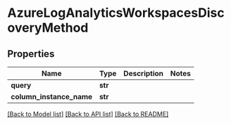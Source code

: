 # AzureLogAnalyticsWorkspacesDiscoveryMethod

## Properties
Name | Type | Description | Notes
------------ | ------------- | ------------- | -------------
**query** | **str** |  | 
**column_instance_name** | **str** |  | 

[[Back to Model list]](../README.md#documentation-for-models) [[Back to API list]](../README.md#documentation-for-api-endpoints) [[Back to README]](../README.md)


